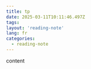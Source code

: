 ```yaml
---
title: tp
date: 2025-03-11T10:11:46.497Z
tags:
layout: 'reading-note'
lang: fr
categories: 
  - reading-note
---
```

content 